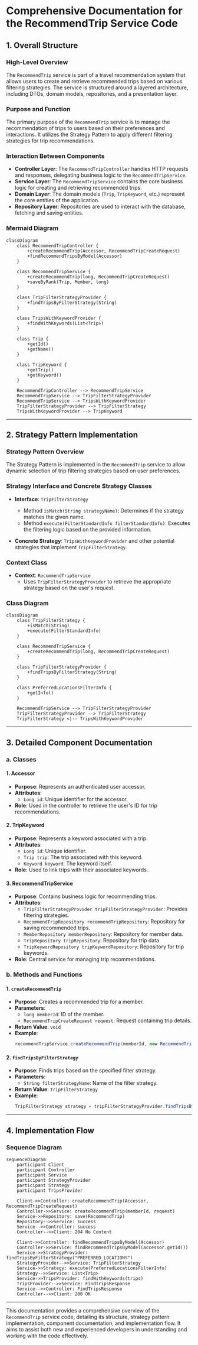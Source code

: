 # Comprehensive Documentation for the RecommendTrip Service Code

## 1. Overall Structure

### High-Level Overview
The `RecommendTrip` service is part of a travel recommendation system that allows users to create and retrieve recommended trips based on various filtering strategies. The service is structured around a layered architecture, including DTOs, domain models, repositories, and a presentation layer.

### Purpose and Function
The primary purpose of the `RecommendTrip` service is to manage the recommendation of trips to users based on their preferences and interactions. It utilizes the Strategy Pattern to apply different filtering strategies for trip recommendations.

### Interaction Between Components
- **Controller Layer**: The `RecommendTripController` handles HTTP requests and responses, delegating business logic to the `RecommendTripService`.
- **Service Layer**: The `RecommendTripService` contains the core business logic for creating and retrieving recommended trips.
- **Domain Layer**: The domain models (`Trip`, `TripKeyword`, etc.) represent the core entities of the application.
- **Repository Layer**: Repositories are used to interact with the database, fetching and saving entities.

### Mermaid Diagram
```mermaid
classDiagram
    class RecommendTripController {
        +createRecommendTrip(Accessor, RecommendTripCreateRequest)
        +findRecommendTripsByModel(Accessor)
    }

    class RecommendTripService {
        +createRecommendTrip(long, RecommendTripCreateRequest)
        +saveByRank(Trip, Member, long)
    }

    class TripFilterStrategyProvider {
        +findTripsByFilterStrategy(String)
    }

    class TripsWithKeywordProvider {
        +findWithKeywords(List<Trip>)
    }

    class Trip {
        +getId()
        +getName()
    }

    class TripKeyword {
        +getTrip()
        +getKeyword()
    }

    RecommendTripController --> RecommendTripService
    RecommendTripService --> TripFilterStrategyProvider
    RecommendTripService --> TripsWithKeywordProvider
    TripFilterStrategyProvider --> TripFilterStrategy
    TripsWithKeywordProvider --> TripKeyword
```

---

## 2. Strategy Pattern Implementation

### Strategy Pattern Overview
The Strategy Pattern is implemented in the `RecommendTrip` service to allow dynamic selection of trip filtering strategies based on user preferences.

### Strategy Interface and Concrete Strategy Classes
- **Interface**: `TripFilterStrategy`
  - Method `isMatch(String strategyName)`: Determines if the strategy matches the given name.
  - Method `execute(FilterStandardInfo filterStandardInfo)`: Executes the filtering logic based on the provided information.

- **Concrete Strategy**: `TripsWithKeywordProvider` and other potential strategies that implement `TripFilterStrategy`.

### Context Class
- **Context**: `RecommendTripService`
  - Uses `TripFilterStrategyProvider` to retrieve the appropriate strategy based on the user's request.

### Class Diagram
```mermaid
classDiagram
    class TripFilterStrategy {
        +isMatch(String)
        +execute(FilterStandardInfo)
    }

    class RecommendTripService {
        +createRecommendTrip(long, RecommendTripCreateRequest)
    }

    class TripFilterStrategyProvider {
        +findTripsByFilterStrategy(String)
    }

    class PreferredLocationsFilterInfo {
        +getInfo()
    }

    RecommendTripService --> TripFilterStrategyProvider
    TripFilterStrategyProvider --> TripFilterStrategy
    TripFilterStrategy <|-- TripsWithKeywordProvider
```

---

## 3. Detailed Component Documentation

### a. Classes

#### 1. Accessor
- **Purpose**: Represents an authenticated user accessor.
- **Attributes**:
  - `Long id`: Unique identifier for the accessor.
- **Role**: Used in the controller to retrieve the user's ID for trip recommendations.

#### 2. TripKeyword
- **Purpose**: Represents a keyword associated with a trip.
- **Attributes**:
  - `Long id`: Unique identifier.
  - `Trip trip`: The trip associated with this keyword.
  - `Keyword keyword`: The keyword itself.
- **Role**: Used to link trips with their associated keywords.

#### 3. RecommendTripService
- **Purpose**: Contains business logic for recommending trips.
- **Attributes**:
  - `TripFilterStrategyProvider tripFilterStrategyProvider`: Provides filtering strategies.
  - `RecommendTripRepository recommendTripRepository`: Repository for saving recommended trips.
  - `MemberRepository memberRepository`: Repository for member data.
  - `TripRepository tripRepository`: Repository for trip data.
  - `TripKeywordRepository tripKeywordRepository`: Repository for trip keywords.
- **Role**: Central service for managing trip recommendations.

### b. Methods and Functions

#### 1. `createRecommendTrip`
- **Purpose**: Creates a recommended trip for a member.
- **Parameters**:
  - `long memberId`: ID of the member.
  - `RecommendTripCreateRequest request`: Request containing trip details.
- **Return Value**: `void`
- **Example**:
  ```java
  recommendTripService.createRecommendTrip(memberId, new RecommendTripCreateRequest(tripId));
  ```

#### 2. `findTripsByFilterStrategy`
- **Purpose**: Finds trips based on the specified filter strategy.
- **Parameters**:
  - `String filterStrategyName`: Name of the filter strategy.
- **Return Value**: `TripFilterStrategy`
- **Example**:
  ```java
  TripFilterStrategy strategy = tripFilterStrategyProvider.findTripsByFilterStrategy("PREFERRED_LOCATIONS");
  ```

---

## 4. Implementation Flow

### Sequence Diagram
```mermaid
sequenceDiagram
    participant Client
    participant Controller
    participant Service
    participant StrategyProvider
    participant Strategy
    participant TripsProvider

    Client->>Controller: createRecommendTrip(Accessor, RecommendTripCreateRequest)
    Controller->>Service: createRecommendTrip(memberId, request)
    Service->>Repository: save(RecommendTrip)
    Repository-->>Service: success
    Service-->>Controller: success
    Controller-->>Client: 204 No Content

    Client->>Controller: findRecommendTripsByModel(Accessor)
    Controller->>Service: findRecommendTripsByModel(accessor.getId())
    Service->>StrategyProvider: findTripsByFilterStrategy("PREFERRED_LOCATIONS")
    StrategyProvider-->>Service: TripFilterStrategy
    Service->>Strategy: execute(PreferredLocationsFilterInfo)
    Strategy-->>Service: List<Trip>
    Service->>TripsProvider: findWithKeywords(trips)
    TripsProvider-->>Service: FindTripsResponse
    Service-->>Controller: FindTripsResponse
    Controller-->>Client: 200 OK
```

---

This documentation provides a comprehensive overview of the `RecommendTrip` service code, detailing its structure, strategy pattern implementation, component documentation, and implementation flow. It aims to assist both new and experienced developers in understanding and working with the code effectively.
